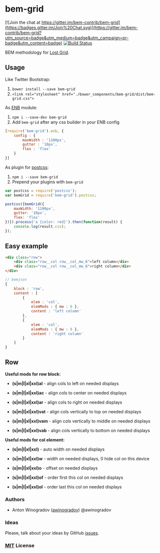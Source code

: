 # bem-grid

[![Join the chat at https://gitter.im/bem-contrib/bem-grid](https://badges.gitter.im/Join%20Chat.svg)](https://gitter.im/bem-contrib/bem-grid?utm_source=badge&utm_medium=badge&utm_campaign=pr-badge&utm_content=badge)
[![Build Status](https://travis-ci.org/bem-contrib/bem-grid.svg?branch=master&style=flat)](https://travis-ci.org/bem-contrib/bem-grid)

BEM methodology for [Lost Grid](https://github.com/corysimmons/lost).

## Usage

Like Twitter Bootstrap:

1. `bower install --save bem-grid`
2. `<link rel="stylesheet" href="./bower_components/bem-grid/dist/bem-grid.css">`

As [ENB](https://github.com/enb-make/enb) module:

1. `npm i --save-dev bem-grid`
2. Add `bem-grid` after any css builder in your ENB config
``` js
[require('bem-grid').enb, {
    config : {
        maxWidth : '1100px',
        gutter : '10px',
        flex : 'flex'
    }
}]
```

As plugin for [postcss](https://github.com/postcss/postcss):

1. `npm i --save bem-grid`
2. Prepend your plugins with `bem-grid`
``` js
var postcss = require('postcss');
var bemGrid = require('bem-grid').postcss;

postcss([bemGrid({
    maxWidth: '1100px',
    gutter: '10px',
    flex: 'flex'
})]).process('a {color: red}').then(function(result) {
    console.log(result.css);
});
```

## Easy example

``` html
<div class="row">
    <div class="row__col row__col_mw_6">left column</div>
    <div class="row__col row__col_mw_6">right column</div>
</div>
```

``` javascript
// bemjson
{
    block : 'row',
    content : [
        {
            elem : 'col',
            elemMods : { mw : 6 },
            content : 'left column'
        },
        {
            elem : 'col',
            elemMods : { mw : 6 },
            content : 'right column'
        }
    ]
}
```

## Row

__Useful mods for row block:__

- __(s|m|l|xl|xxl)al__ - align cols to left on needed displays
- __(s|m|l|xl|xxl)ac__ - align cols to center on needed displays
- __(s|m|l|xl|xxl)ar__ - align cols to right on needed displays

- __(s|m|l|xl|xxl)vat__ - align cols vertically to top on needed displays
- __(s|m|l|xl|xxl)vam__ - align cols vertically to middle on needed displays
- __(s|m|l|xl|xxl)vab__ - align cols vertically to bottom on needed displays

__Useful mods for col element:__

- __(s|m|l|xl|xxl)__ - auto width on needed displays
- __(s|m|l|xl|xxl)w__ - width on needed displays, 0 hide col on this device
- __(s|m|l|xl|xxl)o__ - offset on needed displays

- __(s|m|l|xl|xxl)of__ - order first this col on needed displays
- __(s|m|l|xl|xxl)ol__ - order last this col on needed displays

### Authors

- Anton Winogradov ([awinogradov](https://github.com/awinogradov)) @awinogradov

### Ideas

Please, talk about your ideas by GitHub [issues](https://github.com/bem-contrib/bem-grid/issues).

### [MIT](http://en.wikipedia.org/wiki/MIT_License) License
